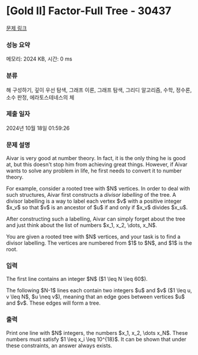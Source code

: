 # [Gold II] Factor-Full Tree - 30437 

[문제 링크](https://www.acmicpc.net/problem/30437) 

### 성능 요약

메모리: 2024 KB, 시간: 0 ms

### 분류

해 구성하기, 깊이 우선 탐색, 그래프 이론, 그래프 탐색, 그리디 알고리즘, 수학, 정수론, 소수 판정, 에라토스테네스의 체

### 제출 일자

2024년 10월 18일 01:59:26

### 문제 설명

<p>Aivar is very good at number theory. In fact, it is the only thing he is good at, but this doesn't stop him from achieving great things. However, if Aivar wants to solve any problem in life, he first needs to convert it to number theory.</p>

<p>For example, consider a rooted tree with $N$ vertices. In order to deal with such structures, Aivar first constructs a <em>divisor labelling</em> of the tree. A divisor labelling is a way to label each vertex $v$ with a positive integer $x_v$ so that $v$ is an ancestor of $u$ if and only if $x_v$ divides $x_u$.</p>

<p>After constructing such a labelling, Aivar can simply forget about the tree and just think about the list of numbers $x_1, x_2, \dots, x_N$.</p>

<p>You are given a rooted tree with $N$ vertices, and your task is to find a divisor labelling. The vertices are numbered from $1$ to $N$, and $1$ is the root.</p>

### 입력 

 <p>The first line contains an integer $N$ ($1 \leq N \leq 60$).</p>

<p>The following $N-1$ lines each contain two integers $u$ and $v$ ($1 \leq u, v \leq N$, $u \neq v$), meaning that an edge goes between vertices $u$ and $v$. These edges will form a tree.</p>

### 출력 

 <p>Print one line with $N$ integers, the numbers $x_1, x_2, \dots x_N$. These numbers must satisfy $1 \leq x_i \leq 10^{18}$. It can be shown that under these constraints, an answer always exists.</p>

